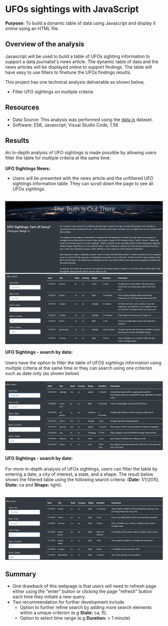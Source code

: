 # UFOs sightings with JavaScript 	
**Purpose:**  To build a dynamic table of data using Javascript and display it online using an HTML file.<br />

## Overview of the analysis

Javascript will be used to build a table of UFOs sighting information to support a data journalist's news article. The dynamic table of data and the news articles will be displayed online to support findings. The table will have easy to use filters to finetune the UFOs findings results. <br />

This project has one technical analysis deliverable as shown below, <br />

- Filter UFO sightings on multiple criteria

## Resources
- Data Source: This analysis was performed using the [data.js](https://github.com/aobasuyi/UFOs/blob/main/static/js/data.js) dataset.
- Software: ES6, Javascript;  Visual Studio Code, 1.56

## Results
An in-depth analysis of UFO sightings is made possible by allowing users filter the table for multiple criteria at the same time. <br /> <br />
**UFO Sightings News:** <br />
- Users will be presented with the news article and the unfiltered UFO sightings information table. They can scroll down the page to see all UFOs sightings.

<br /> ![Image](static/resources/UFO_webpage.png) 
<br /> ![Image](static/resources/Unfiltered_table.png) <br />

**UFO Sightings - search by date:** <br /> <br />
Users have the option to filter the table of UFOS sightings information using multiple criteria at the same time or they can search using one criterion such as date only (as shown below) <br />
<br /> ![Image](static/resources/Search_date.png) <br />

**UFO Sightings - search by date:** <br /> <br />
For more in-depth analysis of UFOs sightings, users can filter the table by entering a date, a city of interest, a state, and a shape. The result below shows the filtered table using the following search criteria: (**Date:** 1/1/2010,  **State:** ca and **Shape:** light).<br />

<br /> ![Image](static/resources/Search_date_state_shape.png) <br />


## Summary
- One drawback of this webpage is that users will need to refresh page either using the "enter" button or clicking the page "refresh" button each time they initiate a new query. 
- Two recommendation for further development include
    - Option to further refine search by adding more search elements within a unique criterion (e.g **State:** ca, fl).
    - Option to select time range (e.g **Duration:** > 1 minute)
